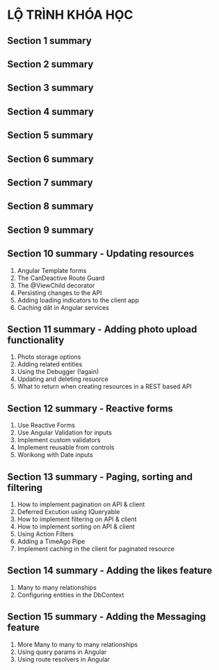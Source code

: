 # **LỘ TRÌNH KHÓA HỌC**

## **Section 1 summary**

## **Section 2 summary**

## **Section 3 summary**

## **Section 4 summary**

## **Section 5 summary**

## **Section 6 summary**

## **Section 7 summary**

## **Section 8 summary**

## **Section 9 summary**

## **Section 10 summary** - Updating resources

1. Angular Template forms
2. The CanDeactive Route Guard
3. The @ViewChild decorator
4. Persisting changes to the API
5. Adding loading indicators to the client app
6. Caching dât in Angular services

## **Section 11 summary** - Adding photo upload functionality

1. Photo storage options
2. Adding related entities
3. Using the Debugger (!again)
4. Updating and deleting resuorce
5. What to return when creating resources in a REST based API

## **Section 12 summary** - Reactive forms

1. Use Reactive Forms
2. Use Angular Validation for inputs
3. Implement custom validators
4. Implement reusable from controls
5. Worikong with Date inputs

## **Section 13 summary** - Paging, sorting and filtering

1. How to implement pagination on API & client
2. Deferred Excution using IQueryable
3. How to implement filtering on API & client
4. How to implement sorting on API & client
5. Using Action Filters
6. Adding a TimeAgo Pipe
7. Implement caching in the client for paginated resource

## **Section 14 summary** - Adding the likes feature

1. Many to many relationships
2. Configuring entities in the DbContext

## **Section 15 summary** - Adding the Messaging feature

1. More Many to many to many relationships
2. Using query params in Angular
3. Using route resolvers in Angular
